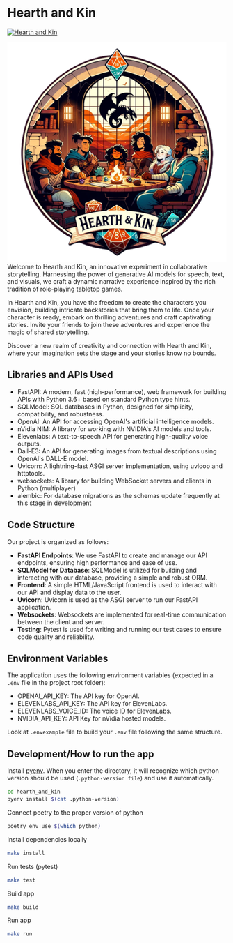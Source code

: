 # Hearth and Kin
[![Hearth and Kin](https://github.com/kodackx/hearth_and_kin/actions/workflows/build.yml/badge.svg)](https://github.com/kodackx/hearth_and_kin/actions/workflows/build.yml)

![Hearth and Kin Logo](src/www/static/img/DALL1.png)
Welcome to Hearth and Kin, an innovative experiment in collaborative storytelling. Harnessing the power of generative AI models for speech, text, and visuals, we craft a dynamic narrative experience inspired by the rich tradition of role-playing tabletop games.

In Hearth and Kin, you have the freedom to create the characters you envision, building intricate backstories that bring them to life. Once your character is ready, embark on thrilling adventures and craft captivating stories. Invite your friends to join these adventures and experience the magic of shared storytelling.

Discover a new realm of creativity and connection with Hearth and Kin, where your imagination sets the stage and your stories know no bounds.

## Libraries and APIs Used

- FastAPI: A modern, fast (high-performance), web framework for building APIs with Python 3.6+ based on standard Python type hints.
- SQLModel: SQL databases in Python, designed for simplicity, compatibility, and robustness.
- OpenAI: An API for accessing OpenAI's artificial intelligence models.
- nVidia NIM: A library for working with NVIDIA's AI models and tools.
- Elevenlabs: A text-to-speech API for generating high-quality voice outputs.
- Dall-E3: An API for generating images from textual descriptions using OpenAI's DALL-E model.
- Uvicorn: A lightning-fast ASGI server implementation, using uvloop and httptools.
- websockets: A library for building WebSocket servers and clients in Python (multiplayer)
- alembic: For database migrations as the schemas update frequently at this stage in development

## Code Structure

Our project is organized as follows:

- **FastAPI Endpoints**: We use FastAPI to create and manage our API endpoints, ensuring high performance and ease of use.
- **SQLModel for Database**: SQLModel is utilized for building and interacting with our database, providing a simple and robust ORM.
- **Frontend**: A simple HTML/JavaScript frontend is used to interact with our API and display data to the user.
- **Uvicorn**: Uvicorn is used as the ASGI server to run our FastAPI application.
- **Websockets**: Websockets are implemented for real-time communication between the client and server.
- **Testing**: Pytest is used for writing and running our test cases to ensure code quality and reliability.

## Environment Variables

The application uses the following environment variables (expected in a `.env` file in the project root folder):
- OPENAI_API_KEY: The API key for OpenAI.
- ELEVENLABS_API_KEY: The API key for ElevenLabs.
- ELEVENLABS_VOICE_ID: The voice ID for ElevenLabs.
- NVIDIA_API_KEY: API Key for nVidia hosted models.

Look at `.envexample` file to build your `.env` file following the same structure.

## Development/How to run the app

Install [pyenv](https://github.com/pyenv/pyenv). When you enter the directory, it will recognize which python version should be used (`.python-version file`) and use it automatically.


```bash
cd hearth_and_kin
pyenv install $(cat .python-version)
```

Connect poetry to the proper version of python

```bash
poetry env use $(which python)
```

Install dependencies locally

```bash
make install
```

Run tests (pytest)

```bash
make test
```

Build app

```bash
make build
```

Run app

```bash
make run
```